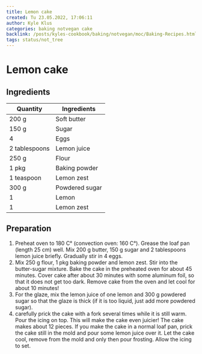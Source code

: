 ```yaml
---
title: Lemon cake
created: Tu 23.05.2022, 17:06:11
author: Kyle Klus
categories: baking notvegan cake
backlink: /posts/kyles-cookbook/baking/notvegan/moc/Baking-Recipes.html
tags: status/not_tree
---
```


# Lemon cake

## Ingredients

| Quantity | Ingredients |
| ---------------- | ---------------- |
| 200 g | Soft butter |
| 150 g | Sugar |
| 4 | Eggs |
| 2 tablespoons | Lemon juice |
| 250 g | Flour |
| 1 pkg | Baking powder |
| 1 teaspoon | Lemon zest
| 300 g | Powdered sugar |
| 1 | Lemon |
| 1 | Lemon zest |

## Preparation

1. Preheat oven to 180 C° (convection oven: 160 C°). Grease the loaf pan (length 25 cm) well. Mix 200 g butter, 150 g sugar and 2 tablespoons lemon juice briefly. Gradually stir in 4 eggs.
2. Mix 250 g flour, 1 pkg baking powder and lemon zest. Stir into the butter-sugar mixture. Bake the cake in the preheated oven for about 45 minutes. Cover cake after about 30 minutes with some aluminum foil, so that it does not get too dark. Remove cake from the oven and let cool for about 10 minutes!
3. For the glaze, mix the lemon juice of one lemon and 300 g powdered sugar so that the glaze is thick (if it is too liquid, just add more powdered sugar).
4. carefully prick the cake with a fork several times while it is still warm. Pour the icing on top. This will make the cake even juicier! The cake makes about 12 pieces. If you make the cake in a normal loaf pan, prick the cake still in the mold and pour some lemon juice over it. Let the cake cool, remove from the mold and only then pour frosting. Allow the icing to set.
